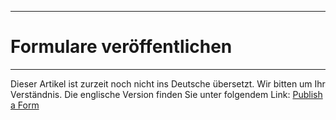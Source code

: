 ****
# Formulare veröffentlichen
---

Dieser Artikel ist zurzeit noch nicht ins Deutsche übersetzt. Wir bitten um Ihr Verständnis. Die englische Version finden Sie unter folgendem Link: [Publish a Form](https://help.toladata.com/en/form-library/publish-a-form.html)
